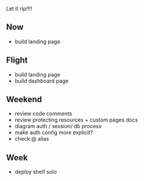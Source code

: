 Let it rip!!!!

## Now 
- build landing page 

## Flight 
- build landing page 
- build dashboard page 

## Weekend
- review code comments 
- review protecting resources + custom pages docs
- diagram auth / session/ db process 
- make auth config more explicit? 
- check @ alias

## Week 
- deploy shelf solo 